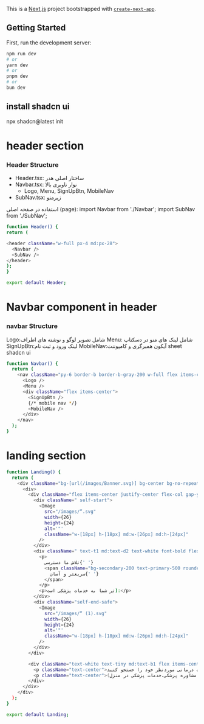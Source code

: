 This is a [Next.js](https://nextjs.org) project bootstrapped with [`create-next-app`](https://nextjs.org/docs/app/api-reference/cli/create-next-app).

## Getting Started

First, run the development server:

```bash
npm run dev
# or
yarn dev
# or
pnpm dev
# or
bun dev
```

## install shadcn ui

npx shadcn@latest init

# header section
### Header Structure

- Header.tsx: ساختار اصلی هدر
- Navbar.tsx: نوار ناوبری بالا
  -  Logo, Menu, SignUpBtn, MobileNav
- SubNav.tsx: زیرمنو

استفاده در صفحه اصلی (page):
import Navbar from './Navbar';
import SubNav from './SubNav';

```bash
function Header() {
return (

<header className="w-full px-4 md:px-28">
  <Navbar />
  <SubNav />
</header>
);
}

export default Header;
```


# Navbar component in header

### navbar Structure
Logo:شامل تصویر لوگو و نوشته های اطراف
Menu: شامل لینک های منو در دسکتاپ
SignUpBtn:لینک ورود و ثبت نام
MobileNav:آیکون همبرگری و کامپوننت sheet shadcn ui
```bash
function Navbar() {
  return (
    <nav className="py-6 border-b border-b-gray-200 w-full flex items-center justify-between">
      <Logo />
      <Menu />
      <div className="flex items-center">
        <SignUpBtn />
        {/* mobile nav */}
        <MobileNav />
      </div>
    </nav>
  );
}
```


# landing section

```bash
function Landing() {
  return (
    <div className="bg-[url(/images/Banner.svg)] bg-center bg-no-repeat bg-cover mx-auto w-full h-[292px] md:h-[382px] flex items-center justify-center">
      <div>
        <div className="flex items-center justify-center flex-col gap-y-[5px]">
          <div className=" self-start">
            <Image
              src="/images/“.svg"
              width={26}
              height={24}
              alt='"'
              className="w-[18px] h-[18px] md:w-[26px] md:h-[24px]"
            />
          </div>
          <div className=" text-t1 md:text-d2 text-white font-bold flex items-center justify-center flex-col  space-y-1.5">
            <p>
              تلاش ما دسترسی{' '}
              <span className="bg-secondary-200 text-primary-500 rounded-md px-2">
                سریعتر و آسان{' '}
              </span>
            </p>
            <p>تر شما به خدمات پزشکی است):</p>
          </div>
          <div className="self-end-safe">
            <Image
              src="/images/“ (1).svg"
              width={26}
              height={24}
              alt='"'
              className="w-[18px] h-[18px] md:w-[26px] md:h-[24px]"
            />
          </div>
        </div>

        <div className="text-white text-tiny md:text-b1 flex items-center justify-center flex-col space-y-1.5">
          <p className="text-center">کافیست خدمات درمانی موردنظر خود را جستجو کنید</p>
          <p className="text-center">(دریافت نوبت،مشاوره پزشکی،خدمات پزشکی در منزل)</p>
        </div>
      </div>
    </div>
  );
}

export default Landing;
```